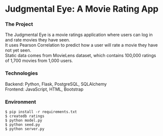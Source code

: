 Judgmental Eye: A Movie Rating App
===================================

### The Project
The Judgmental Eye is a movie ratings application where users can log in and rate movies they have seen.<br />
It uses Pearson Correlation to predict how a user will rate a movie they have not yet seen.<br />
Static data comes from MovieLens dataset, which contains 100,000 ratings of 1,700 movies from 1,000 users.<br />

### Technologies
Backend: Python, Flask, PostgreSQL, SQLAlchemy<br />
Frontend: JavaScript, HTML, Bootstrap<br />

### Environment
```
$ pip install -r requirements.txt
$ createdb ratings
$ python model.py
$ python seed.py
$ python server.py
```
